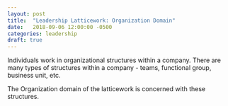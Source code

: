 ```yaml
---
layout: post
title:  "Leadership Latticework: Organization Domain"
date:   2018-09-06 12:00:00 -0500
categories: leadership
draft: true
---
```


Individuals work in organizational structures within a company. There are many types of structures within a company - teams, functional group, business unit, etc. 

The Organization domain of the latticework is concerned with these structures.  